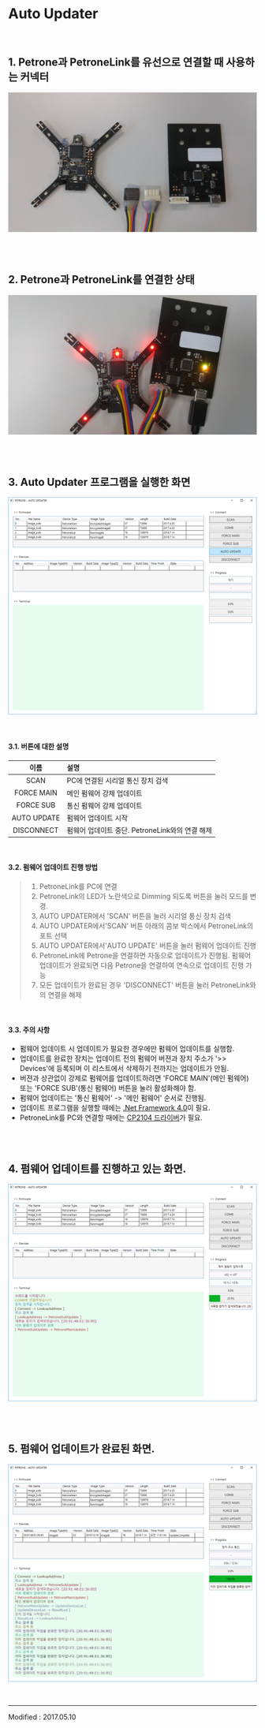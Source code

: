 
# Auto Updater

<br>

## 1. Petrone과 PetroneLink를 유선으로 연결할 때 사용하는 커넥터

![Image of PetroneLink](connector.jpg)

<br>
<br>

## 2. Petrone과 PetroneLink를 연결한 상태

![Image of PetroneLink](petronelink.jpg)

<br>
<br>

## 3. Auto Updater 프로그램을 실행한 화면

![Image of AutoUpdater_1](petrone_auto_updater_1.png)

<br>

#### 3.1. 버튼에 대한 설명

|이름      |  설명                                |
|:-------:|:-----------------------------------|
| SCAN | PC에 연결된 시리얼 통신 장치 검색 |
| FORCE MAIN | 메인 펌웨어 강제 업데이트 |
| FORCE SUB | 통신 펌웨어 강제 업데이트 |
| AUTO UPDATE | 펌웨어 업데이트 시작 |
| DISCONNECT | 펌웨어 업데이트 중단. PetroneLink와의 연결 해제 |

<br>

#### 3.2. 펌웨어 업데이트 진행 방법

> 1. PetroneLink를 PC에 연결
> 2. PetroneLink의 LED가 노란색으로 Dimming 되도록 버튼을 눌러 모드를 변경.
> 3. AUTO UPDATER에서 'SCAN' 버튼을 눌러 시리얼 통신 장치 검색
> 4. AUTO UPDATER에서'SCAN' 버튼 아래의 콤보 박스에서 PetroneLink의 포트 선택
> 5. AUTO UPDATER에서'AUTO UPDATE' 버튼을 눌러 펌웨어 업데이트 진행
> 6. PetroneLink에 Petrone을 연결하면 자동으로 업데이트가 진행됨. 펌웨어 업데이트가 완료되면 다음 Petrone을 연결하여 연속으로 업데이트 진행 가능
> 7. 모든 업데이트가 완료된 경우 'DISCONNECT' 버튼을 눌러 PetroneLink와의 연결을 해제

<br>

#### 3.3. 주의 사항

- 펌웨어 업데이트 시 업데이트가 필요한 경우에만 펌웨어 업데이트를 실행함.
- 업데이트를 완료한 장치는 업데이트 전의 펌웨어 버젼과 장치 주소가 '>> Devices'에 등록되며 이 리스트에서 삭제하기 전까지는 업데이트가 안됨.
- 버젼과 상관없이 강제로 펌웨어를 업데이트하려면 'FORCE MAIN'(메인 펌웨어) 또는 'FORCE SUB'(통신 펌웨어) 버튼을 눌러 활성화해야 함.
- 펌웨어 업데이트는 '통신 펌웨어' -> '메인 펌웨어' 순서로 진행됨.
- 업데이트 프로그램을 실행할 때에는 [.Net Framework 4.0](https://www.microsoft.com/en-us/download/details.aspx?id=17851)이 필요.
- PetroneLink를 PC와 연결할 때에는 [CP2104 드라이버](https://www.silabs.com/products/mcu/Pages/USBtoUARTBridgeVCPDrivers.aspx)가 필요. 

<br>
<br>

## 4. 펌웨어 업데이트를 진행하고 있는 화면.

![Image of AutoUpdater_2](petrone_auto_updater_2.png)

<br>
<br>

## 5. 펌웨어 업데이트가 완료된 화면.

![Image of AutoUpdater_3](petrone_auto_updater_3.png)

<br>

---

Modified : 2017.05.10
